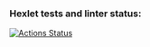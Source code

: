 ### Hexlet tests and linter status:
[![Actions Status](https://github.com/Lirgat/frontend-project-44/actions/workflows/hexlet-check.yml/badge.svg)](https://github.com/Lirgat/frontend-project-44/actions)